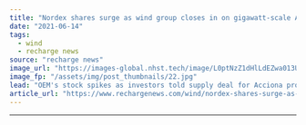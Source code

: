 ```yaml
---
title: "Nordex shares surge as wind group closes in on gigawatt-scale Australia deal"
date: "2021-06-14"
tags: 
  - wind
  - recharge news
source: "recharge news"
image_url: "https://images-global.nhst.tech/image/L0ptNzZ1dHlLdEZwa013UGJYeHBXb3oxbVVMZWx5NWxwUmYrOXoxSXRDZz0=/nhst/binary/3cc5b680a1a11e6a7636f3035fae5a06"
image_fp: "/assets/img/post_thumbnails/22.jpg"
lead: "OEM's stock spikes as investors told supply deal for Acciona projects in Queensland on course to become a firm order"
article_url: "https://www.rechargenews.com/wind/nordex-shares-surge-as-wind-group-closes-in-on-gigawatt-scale-australia-deal/2-1-1024918"
---
```


---
